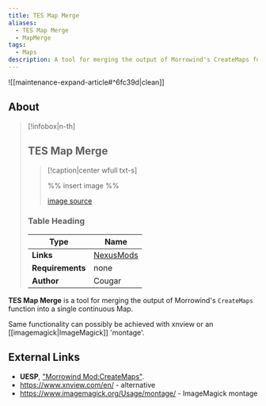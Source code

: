 ```yaml
---
title: TES Map Merge
aliases:
  - TES Map Merge
  - MapMerge
tags:
  - Maps
description: A tool for merging the output of Morrowind's CreateMaps function into a single continuous Map.
---
```


![[maintenance-expand-article#^6fc39d|clean]]

## About

> [!infobox|n-th]
> 
> ## TES Map Merge
> 
> > [!caption|center wfull txt-s]
> > 
> > %% insert image %%
> > 
> > [image source]()
> 
> ### Table Heading
> 
> | Type | Name |
> | --- | --- |
> | **Links** | [NexusMods](https://www.nexusmods.com/morrowind/mods/43827) |
> | **Requirements** | none |
> | **Author** | Cougar |

**TES Map Merge** is a tool for merging the output of Morrowind's `CreateMaps` function into a single continuous Map.

Same functionality can possibly be achieved with xnview or an [[imagemagick|ImageMagick]] 'montage'.

## External Links

- **UESP**, ["Morrowind Mod:CreateMaps"](https://en.m.uesp.net/wiki/Morrowind_Mod:CreateMaps).
- https://www.xnview.com/en/ - alternative
- https://www.imagemagick.org/Usage/montage/ - ImageMagick montage